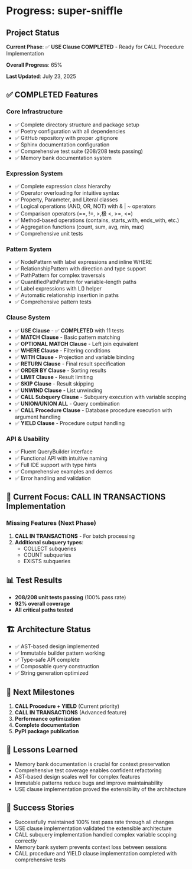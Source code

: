 # Progress: super-sniffle

## Project Status
**Current Phase**: ✅ **USE Clause COMPLETED** - Ready for CALL Procedure Implementation

**Overall Progress**: 65%

**Last Updated**: July 23, 2025

## ✅ **COMPLETED Features**

### Core Infrastructure
- ✅ Complete directory structure and package setup
- ✅ Poetry configuration with all dependencies
- ✅ GitHub repository with proper .gitignore
- ✅ Sphinx documentation configuration
- ✅ Comprehensive test suite (208/208 tests passing)
- ✅ Memory bank documentation system

### Expression System
- ✅ Complete expression class hierarchy
- ✅ Operator overloading for intuitive syntax
- ✅ Property, Parameter, and Literal classes
- ✅ Logical operations (AND, OR, NOT) with & | ~ operators
- ✅ Comparison operators (==, !=, >,极 <, >=, <=)
- ✅ Method-based operations (contains, starts_with, ends_with, etc.)
- ✅ Aggregation functions (count, sum, avg, min, max)
- ✅ Comprehensive unit tests

### Pattern System
- ✅ NodePattern with label expressions and inline WHERE
- ✅ RelationshipPattern with direction and type support
- ✅ PathPattern for complex traversals
- ✅ QuantifiedPathPattern for variable-length paths
- ✅ Label expressions with L() helper
- ✅ Automatic relationship insertion in paths
- ✅ Comprehensive pattern tests

### Clause System
- ✅ **USE Clause** - ✅ **COMPLETED** with 11 tests
- ✅ **MATCH Clause** - Basic pattern matching
- ✅ **OPTIONAL MATCH Clause** - Left join equivalent
- ✅ **WHERE Clause** - Filtering conditions
- ✅ **WITH Clause** - Projection and variable binding
- ✅ **RETURN Clause** - Final result specification
- ✅ **ORDER BY Clause** - Sorting results
- ✅ **LIMIT Clause** - Result limiting
- ✅ **SKIP Clause** - Result skipping
- ✅ **UNWIND Clause** - List unwinding
- ✅ **CALL Subquery Clause** - Subquery execution with variable scoping
- ✅ **UNION/UNION ALL** - Query combination
- ✅ **CALL Procedure Clause** - Database procedure execution with argument handling
- ✅ **YIELD Clause** - Procedure output handling

### API & Usability
- ✅ Fluent QueryBuilder interface
- ✅ Functional API with intuitive naming
- ✅ Full IDE support with type hints
- ✅ Comprehensive examples and demos
- ✅ Error handling and validation

## 🎯 **Current Focus: CALL IN TRANSACTIONS Implementation**

### Missing Features (Next Phase)
1. **CALL IN TRANSACTIONS** - For batch processing
2. **Additional subquery types**:
   - COLLECT subqueries
   - COUNT subqueries  
   - EXISTS subqueries

## 📊 **Test Results**
- **208/208 unit tests passing** (100% pass rate)
- **92% overall coverage**
- **All critical paths tested**

## 🏗️ **Architecture Status**
- ✅ AST-based design implemented
- ✅ Immutable builder pattern working
- ✅ Type-safe API complete
- ✅ Composable query construction
- ✅ String generation optimized

## 🚀 **Next Milestones**
1. **CALL Procedure + YIELD** (Current priority)
2. **CALL IN TRANSACTIONS** (Advanced feature)
3. **Performance optimization**
4. **Complete documentation**
5. **PyPI package publication**

## 📝 **Lessons Learned**
- Memory bank documentation is crucial for context preservation
- Comprehensive test coverage enables confident refactoring
- AST-based design scales well for complex features
- Immutable patterns reduce bugs and improve maintainability
- USE clause implementation proved the extensibility of the architecture

## 🎉 **Success Stories**
- Successfully maintained 100% test pass rate through all changes
- USE clause implementation validated the extensible architecture
- CALL subquery implementation handled complex variable scoping correctly
- Memory bank system prevents context loss between sessions
- CALL procedure and YIELD clause implementation completed with comprehensive tests

